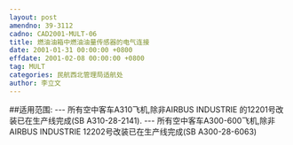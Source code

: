 ```yaml
---
layout: post
amendno: 39-3112
cadno: CAD2001-MULT-06
title: 燃油油箱中燃油油量传感器的电气连接
date: 2001-01-31 00:00:00 +0800
effdate: 2001-02-08 00:00:00 +0800
tag: MULT
categories: 民航西北管理局适航处
author: 李立文
---
```


##适用范围:
--- 所有空中客车A310飞机,除非AIRBUS INDUSTRIE 的12201号改装已在生产线完成(SB A310-28-2141). --- 所有空中客车A300-600飞机,除非AIRBUS INDUSTRIE 12202号改装已在生产线完成(SB A300-28-6063)

